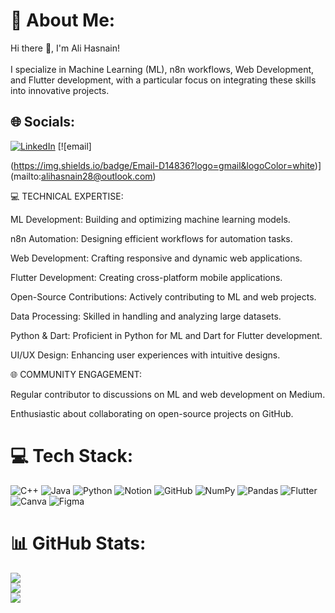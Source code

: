 
# 💫 About Me:
Hi there 👋, I'm Ali Hasnain!<br><br>I specialize in Machine Learning (ML), n8n workflows, Web Development, and Flutter development, with a particular focus on integrating these skills into innovative projects.


## 🌐 Socials:

[![LinkedIn](https://img.shields.io/badge/LinkedIn-%230077B5.svg?logo=linkedin&logoColor=white)](https://linkedin.com/in/https://www.linkedin.com/in/ali-hasnain-47b451265/) [![email]

(https://img.shields.io/badge/Email-D14836?logo=gmail&logoColor=white)](mailto:alihasnain28@outlook.com) 

💻 TECHNICAL EXPERTISE:

ML Development: Building and optimizing machine learning models.

n8n Automation: Designing efficient workflows for automation tasks.

Web Development: Crafting responsive and dynamic web applications.

Flutter Development: Creating cross-platform mobile applications.

Open-Source Contributions: Actively contributing to ML and web projects.

Data Processing: Skilled in handling and analyzing large datasets.

Python & Dart: Proficient in Python for ML and Dart for Flutter development.

UI/UX Design: Enhancing user experiences with intuitive designs.

🌐 COMMUNITY ENGAGEMENT:

Regular contributor to discussions on ML and web development on Medium.

Enthusiastic about collaborating on open-source projects on GitHub.


  
<!-- Proudly created with GPRM ( https://gprm.itsvg.in ) -->
# 💻 Tech Stack:
![C++](https://img.shields.io/badge/c++-%2300599C.svg?style=for-the-badge&logo=c%2B%2B&logoColor=white) ![Java](https://img.shields.io/badge/java-%23ED8B00.svg?style=for-the-badge&logo=openjdk&logoColor=white) ![Python](https://img.shields.io/badge/python-3670A0?style=for-the-badge&logo=python&logoColor=ffdd54) ![Notion](https://img.shields.io/badge/Notion-%23000000.svg?style=for-the-badge&logo=notion&logoColor=white) ![GitHub](https://img.shields.io/badge/github-%23121011.svg?style=for-the-badge&logo=github&logoColor=white) ![NumPy](https://img.shields.io/badge/numpy-%23013243.svg?style=for-the-badge&logo=numpy&logoColor=white) ![Pandas](https://img.shields.io/badge/pandas-%23150458.svg?style=for-the-badge&logo=pandas&logoColor=white) ![Flutter](https://img.shields.io/badge/Flutter-%2302569B.svg?style=for-the-badge&logo=Flutter&logoColor=white) ![Canva](https://img.shields.io/badge/Canva-%2300C4CC.svg?style=for-the-badge&logo=Canva&logoColor=white) ![Figma](https://img.shields.io/badge/figma-%23F24E1E.svg?style=for-the-badge&logo=figma&logoColor=white)
# 📊 GitHub Stats:
![](https://github-readme-stats.vercel.app/api?username=Alihasnain2003&theme=blue_navy&hide_border=false&include_all_commits=false&count_private=false)<br/>
![](https://nirzak-streak-stats.vercel.app/?user=Alihasnain2003&theme=blue_navy&hide_border=false)<br/>
![](https://github-readme-stats.vercel.app/api/top-langs/?username=Alihasnain2003&theme=blue_navy&hide_border=false&include_all_commits=false&count_private=false&layout=compact)



